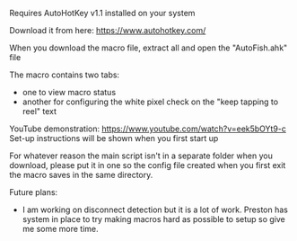 Requires AutoHotKey v1.1 installed on your system

Download it from here: https://www.autohotkey.com/

When you download the macro file, extract all and open the "AutoFish.ahk" file

The macro contains two tabs:
- one to view macro status
- another for configuring the white pixel check on the "keep tapping to reel" text

YouTube demonstration: https://www.youtube.com/watch?v=eek5bOYt9-c
Set-up instructions will be shown when you first start up

For whatever reason the main script isn't in a separate folder when you download, please put it in one so the config file created when you first exit the macro saves in the same directory.

Future plans:
- I am working on disconnect detection but it is a lot of work. Preston has system in place to try making macros hard as possible to setup so give me some more time. 

